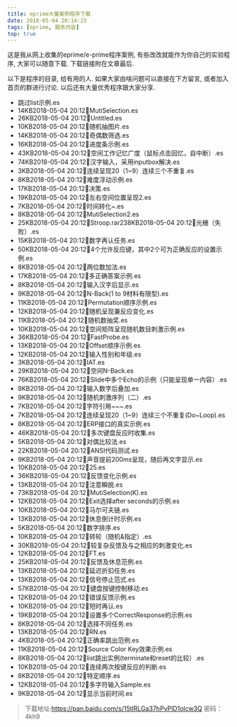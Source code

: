 ```yaml
---
title: eprime大量案例程序下载
date: 2018-05-04 20:14:23
tags: [eprime, 服务内容]
top: true
---
```


这是我从网上收集的eprime/e-prime程序案例, 有些改改就能作为你自己的实验程序, 大家可以随意下载. 下载链接附在文章最后.

以下是程序的目录, 给有用的人. 如果大家由啥问题可以直接在下方留言, 或者加入首页的群进行讨论. 以后还有大量优秀程序跟大家分享.

- 跳过list示例.es
- 14KB2018-05-04 20:12MutiSelection.es
- 26KB2018-05-04 20:12Untitled.es
- 10KB2018-05-04 20:12随机抽图片.es
- 14KB2018-05-04 20:12奇偶数筛选.es
- 16KB2018-05-04 20:12进度条示例.es
- 43KB2018-05-04 20:12空间工作记忆广度（鼠标点击回忆，自中断）.es
- 74KB2018-05-04 20:12汉字输入，采用inputbox解决.es
- 3KB2018-05-04 20:12连续呈现20（1~9）连续三个不重复.es
- 8KB2018-05-04 20:12难度浮动示例.es
- 17KB2018-05-04 20:12决策.es
- 19KB2018-05-04 20:12左右空间位置呈现2.es
- 7KB2018-05-04 20:12时间转化~.es
- 8KB2018-05-04 20:12MutiSelection2.es
- 25KB2018-05-04 20:12Stroop.rar238KB2018-05-04 20:12光栅（失败）.es
- 15KB2018-05-04 20:12数字再认任务.es
- 50KB2018-05-04 20:124个允许反应键，其中2个可为正确反应的设置示例.es
- 8KB2018-05-04 20:12两位数加法.es
- 17KB2018-05-04 20:12多正确答案示例.es
- 8KB2018-05-04 20:12输入汉字后显示.es
- 9KB2018-05-04 20:12N-Back(1 to 9材料有限型).es
- 11KB2018-05-04 20:12Permutation顺序示例.es
- 12KB2018-05-04 20:12随机呈现兼反应变化.es
- 11KB2018-05-04 20:12随机数抽奖.es
- 10KB2018-05-04 20:12空间矩阵呈现随机数目刺激示例.es
- 36KB2018-05-04 20:12FastProbe.es
- 13KB2018-05-04 20:12Offset顺序示例.es
- 12KB2018-05-04 20:12输入性别和年级.es
- 3KB2018-05-04 20:12IAT.es
- 29KB2018-05-04 20:12空间N-Back.es
- 76KB2018-05-04 20:12Slide中多个Echo的示例（只能呈现单一内容）.es
- 8KB2018-05-04 20:12输入数字后叠加.es
- 9KB2018-05-04 20:12随机刺激序列（二）.es
- 7KB2018-05-04 20:12字符引用~~~.es
- 7KB2018-05-04 20:12连续呈现20（1~9）连续三个不重复(Do~Loop).es
- 8KB2018-05-04 20:12ERP接口的真实示例.es
- 46KB2018-05-04 20:12多次键盘反应时收集.es
- 5KB2018-05-04 20:12对偶比较法.es
- 22KB2018-05-04 20:12ANSI代码测试.es
- 9KB2018-05-04 20:12声音提前200ms呈现，随后再文字显示.es
- 10KB2018-05-04 20:1225.es
- 36KB2018-05-04 20:12反馈变化示例.es
- 13KB2018-05-04 20:12注意瞬脱.es
- 73KB2018-05-04 20:12MutiSelection(K).es
- 12KB2018-05-04 20:12Exit选择after seconds的示例.es
- 10KB2018-05-04 20:12马尔可夫链.es
- 13KB2018-05-04 20:12休息倒计时示例.es
- 5KB2018-05-04 20:12数字排序.es
- 10KB2018-05-04 20:12转轮（随机&指定）.es
- 30KB2018-05-04 20:12较复杂反馈及与之相应的刺激变化.es
- 12KB2018-05-04 20:12FT.es
- 25KB2018-05-04 20:12反馈及休息范例.es
- 13KB2018-05-04 20:12延迟折扣任务.es
- 13KB2018-05-04 20:12信号停止范式.es
- 57KB2018-05-04 20:12键盘按键控制移动.es
- 12KB2018-05-04 20:12错误反馈示例.es
- 10KB2018-05-04 20:12短时再认.es
- 19KB2018-05-04 20:12设置多个CorrectResponse的示例.es
- 8KB2018-05-04 20:12选择不同任务.es
- 13KB2018-05-04 20:12RN.es
- 4KB2018-05-04 20:12正确率跳出范例.es
- 11KB2018-05-04 20:12Source Color Key效果示例.es
- 8KB2018-05-04 20:12list跳出实例(terminate和reset的比较）.es
- 10KB2018-05-04 20:12连续两次按键反应的判断.es
- 8KB2018-05-04 20:12特定顺序.es
- 12KB2018-05-04 20:12多字符输入Sample.es
- 9KB2018-05-04 20:12显示当前时间.es


> 下载地址:https://pan.baidu.com/s/15tlRLGa37hPvPlD1olcw3Q 密码：4kh9